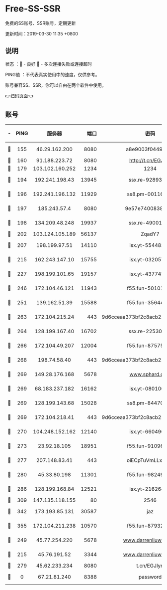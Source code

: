 # Free-SS-SSR

免费的SS账号、SSR账号，定期更新

更新时间：2019-03-30 11:35 +0800

## 说明

状态     ：🙂 - 良好 🙁 - 多次连接失败或连接超时

PING值   ：不代表真实使用中的速度，仅供参考。

账号兼容SS、SSR，你可以自由在两个软件中使用。

👉[扫码页面](https://liesauer.github.io/Free-SS-SSR/)👈

## 账号

|-|PING|服务器|端口|密码|加密方式|区域|
|:----:|:----:|:-----:|-----:|:----:|:----:|:----:|
|🙂|155|46.29.162.200|8080|a8e9003f0449cea5|chacha20-ietf|RU|
|🙂|160|91.188.223.72|8080|http://t.cn/EGJIyrl|rc4-md5|RU|
|🙂|179|103.102.160.252|1234|1234|rc4-md5|JP|
|🙂|194|192.241.198.43|13945|ssx.re-92893313|aes-256-cfb|US|
|🙂|196|192.241.196.132|11929|ss8.pm-00116909|aes-256-cfb|US|
|🙂|197|185.243.57.4|8080|9e57e7400838a01e|chacha20-ietf|US|
|🙂|198|134.209.48.248|19937|ssx.re-49001523|aes-256-cfb|US|
|🙂|202|103.124.105.189|56137|ZqadY7|chacha20|US|
|🙂|207|198.199.97.51|14110|isx.yt-55448216|aes-256-cfb|US|
|🙂|215|162.243.147.10|15755|isx.yt-03205725|aes-256-cfb|US|
|🙂|227|198.199.101.65|19157|isx.yt-43774742|aes-256-cfb|US|
|🙂|246|172.104.46.121|11943|f55.fun-50101204|aes-256-cfb|SG|
|🙂|251|139.162.51.39|15588|f55.fun-35644357|aes-256-cfb|SG|
|🙂|263|172.104.215.24|443|9d6cceaa373bf2c8acb22e60b6a58be6|aes-256-cfb|US|
|🙂|264|128.199.167.40|16702|ssx.re-22530324|aes-256-cfb|SG|
|🙂|266|172.104.49.207|12004|f55.fun-87575174|aes-256-cfb|SG|
|🙂|268|198.74.58.40|443|9d6cceaa373bf2c8acb22e60b6a58be6|aes-256-cfb|US|
|🙂|269|149.28.176.168|5678|www.sphard.com|aes-256-cfb|AU|
|🙂|269|68.183.237.182|16162|isx.yt-08010046|aes-256-cfb|SG|
|🙂|269|128.199.143.68|15028|ss8.pm-84470034|aes-256-cfb|SG|
|🙂|269|172.104.218.41|443|9d6cceaa373bf2c8acb22e60b6a58be6|aes-256-cfb|US|
|🙂|270|104.248.152.162|12140|isx.yt-66049026|aes-256-cfb|SG|
|🙂|273|23.92.18.105|18951|f55.fun-91096122|aes-256-cfb|US|
|🙂|277|207.148.83.41|443|oiECpTuVmLLxk4Ts|aes-256-cfb|AU|
|🙂|280|45.33.80.198|11301|f55.fun-98249734|aes-256-cfb|US|
|🙂|286|128.199.168.84|12521|isx.yt-21626467|aes-256-cfb|SG|
|🙂|309|147.135.118.155|80|2546|chacha20|US|
|🙂|342|173.193.85.131|30587|jaz|aes-256-cfb|US|
|🙂|355|172.104.211.238|10570|f55.fun-87932091|aes-256-cfb|US|
|🙂|249|45.77.254.220|5678|www.darrenliuwei.com|aes-256-cfb|SG|
|🙁|215|45.76.191.52|3344|www.darrenliuwei.com|aes-256-cfb|JP|
|🙁|279|45.62.233.234|8080|t.cn/EGJIyrl|rc4-md5|CA|
|🙁|0|67.21.81.240|8388|password|aes-256-cfb|US|
